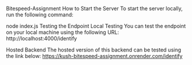 Bitespeed-Assignment
How to Start the Server
To start the server locally, run the following command:

node index.js
Testing the Endpoint
Local Testing
You can test the endpoint on your local machine using the following URL:
http://localhost:4000/identify

Hosted Backend
The hosted version of this backend can be tested using the link below:
https://kush-bitespeed-assignment.onrender.com/identify
